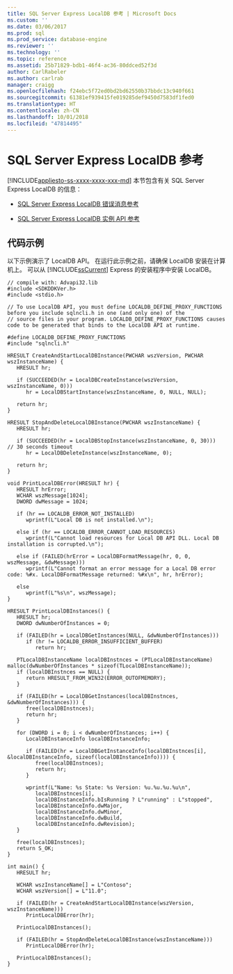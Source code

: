 ```yaml
---
title: SQL Server Express LocalDB 参考 | Microsoft Docs
ms.custom: ''
ms.date: 03/06/2017
ms.prod: sql
ms.prod_service: database-engine
ms.reviewer: ''
ms.technology: ''
ms.topic: reference
ms.assetid: 25b71829-bdb1-46f4-ac36-80ddced52f3d
author: CarlRabeler
ms.author: carlrab
manager: craigg
ms.openlocfilehash: f24ebc5f72ed0bd2bd62550b37bbdc13c940f661
ms.sourcegitcommit: 61381ef939415fe019285def9450d7583df1fed0
ms.translationtype: HT
ms.contentlocale: zh-CN
ms.lasthandoff: 10/01/2018
ms.locfileid: "47814495"
---
```

# <a name="sql-server-express-localdb-reference"></a>SQL Server Express LocalDB 参考
[!INCLUDE[appliesto-ss-xxxx-xxxx-xxx-md](../includes/appliesto-ss-xxxx-xxxx-xxx-md.md)]
  本节包含有关 SQL Server Express LocalDB 的信息：  
  
-   [SQL Server Express LocalDB 错误消息参考](../relational-databases/express-localdb-error-messages/sql-server-express-localdb-reference-error-messages.md)  
  
-   [SQL Server Express LocalDB 实例 API 参考](../relational-databases/express-localdb-instance-apis/sql-server-express-localdb-reference-instance-apis.md)  
  
## <a name="code-sample"></a>代码示例  
 以下示例演示了 LocalDB API。  在运行此示例之前，请确保 LocalDB 安装在计算机上。  可以从 [!INCLUDE[ssCurrent](../includes/sscurrent-md.md)] Express 的安装程序中安装 LocalDB。  
  
```  
// compile with: Advapi32.lib  
#include <SDKDDKVer.h>  
#include <stdio.h>  
  
// To use LocalDB API, you must define LOCALDB_DEFINE_PROXY_FUNCTIONS before you include sqlncli.h in one (and only one) of the   
// source files in your program. LOCALDB_DEFINE_PROXY_FUNCTIONS causes code to be generated that binds to the LocalDB API at runtime.  
  
#define LOCALDB_DEFINE_PROXY_FUNCTIONS  
#include "sqlncli.h"  
  
HRESULT CreateAndStartLocalDBInstance(PWCHAR wszVersion, PWCHAR wszInstanceName) {  
   HRESULT hr;  
  
   if (SUCCEEDED(hr = LocalDBCreateInstance(wszVersion, wszInstanceName, 0)))  
      hr = LocalDBStartInstance(wszInstanceName, 0, NULL, NULL);  
  
   return hr;  
}  
  
HRESULT StopAndDeleteLocalDBInstance(PWCHAR wszInstanceName) {  
   HRESULT hr;  
  
   if (SUCCEEDED(hr = LocalDBStopInstance(wszInstanceName, 0, 30)))   // 30 seconds timeout   
      hr = LocalDBDeleteInstance(wszInstanceName, 0);  
  
   return hr;  
}  
  
void PrintLocalDBError(HRESULT hr) {  
   HRESULT hrError;  
   WCHAR wszMessage[1024];  
   DWORD dwMessage = 1024;  
  
   if (hr == LOCALDB_ERROR_NOT_INSTALLED)  
      wprintf(L"Local DB is not installed.\n");  
  
   else if (hr == LOCALDB_ERROR_CANNOT_LOAD_RESOURCES)  
      wprintf(L"Cannot load resources for Local DB API DLL. Local DB installation is corrupted.\n");  
  
   else if (FAILED(hrError = LocalDBFormatMessage(hr, 0, 0, wszMessage, &dwMessage)))  
      wprintf(L"Cannot format an error message for a Local DB error code: %#x. LocalDBFormatMessage returned: %#x\n", hr, hrError);  
  
   else  
      wprintf(L"%s\n", wszMessage);  
}  
  
HRESULT PrintLocalDBInstances() {  
   HRESULT hr;  
   DWORD dwNumberOfInstances = 0;  
  
   if (FAILED(hr = LocalDBGetInstances(NULL, &dwNumberOfInstances)))  
      if (hr != LOCALDB_ERROR_INSUFFICIENT_BUFFER)  
         return hr;  
  
   PTLocalDBInstanceName localDBInstnces = (PTLocalDBInstanceName) malloc(dwNumberOfInstances * sizeof(TLocalDBInstanceName));  
   if (localDBInstnces == NULL) {  
      return HRESULT_FROM_WIN32(ERROR_OUTOFMEMORY);  
   }  
  
   if (FAILED(hr = LocalDBGetInstances(localDBInstnces, &dwNumberOfInstances))) {  
      free(localDBInstnces);  
      return hr;  
   }  
  
   for (DWORD i = 0; i < dwNumberOfInstances; i++) {  
      LocalDBInstanceInfo localDBInstanceInfo;  
  
      if (FAILED(hr = LocalDBGetInstanceInfo(localDBInstnces[i], &localDBInstanceInfo, sizeof(localDBInstanceInfo)))) {  
         free(localDBInstnces);  
         return hr;  
      }  
  
      wprintf(L"Name: %s State: %s Version: %u.%u.%u.%u\n",  
         localDBInstnces[i],   
         localDBInstanceInfo.bIsRunning ? L"running" : L"stopped",  
         localDBInstanceInfo.dwMajor,  
         localDBInstanceInfo.dwMinor,  
         localDBInstanceInfo.dwBuild,  
         localDBInstanceInfo.dwRevision);  
   }  
  
   free(localDBInstnces);  
   return S_OK;  
}  
  
int main() {  
   HRESULT hr;  
  
   WCHAR wszInstanceName[] = L"Contoso";  
   WCHAR wszVersion[] = L"11.0";  
  
   if (FAILED(hr = CreateAndStartLocalDBInstance(wszVersion, wszInstanceName)))  
      PrintLocalDBError(hr);  
  
   PrintLocalDBInstances();  
  
   if (FAILED(hr = StopAndDeleteLocalDBInstance(wszInstanceName)))  
      PrintLocalDBError(hr);  
  
   PrintLocalDBInstances();  
}  
```  
  
  
